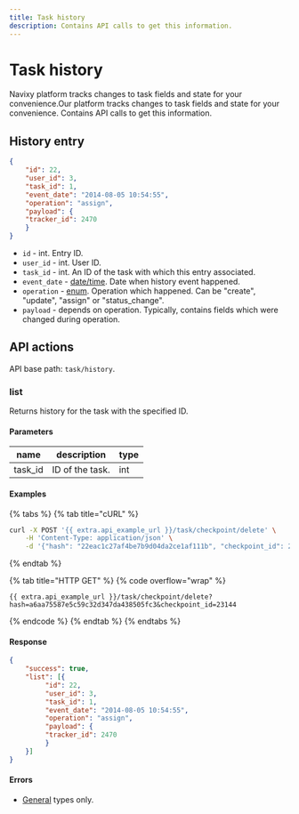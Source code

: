 ```yaml
---
title: Task history
description: Contains API calls to get this information.
---
```


# Task history

Navixy platform tracks changes to task fields and state for your convenience.Our platform tracks changes to task fields and state for your convenience. Contains API calls to get this information.

## History entry

```json
{
    "id": 22,
    "user_id": 3,
    "task_id": 1,
    "event_date": "2014-08-05 10:54:55",
    "operation": "assign",
    "payload": {
    "tracker_id": 2470
    }
}
```

* `id` - int. Entry ID.
* `user_id` - int. User ID.
* `task_id` - int. An ID of the task with which this entry associated.
* `event_date` - [date/time](../../../#data-types). Date when history event happened.
* `operation` - [enum](../../../#data-types). Operation which happened. Can be "create", "update", "assign" or "status\_change".
* `payload` - depends on operation. Typically, contains fields which were changed during operation.

## API actions

API base path: `task/history`.

### list

Returns history for the task with the specified ID.

#### Parameters

| name     | description     | type |
| -------- | --------------- | ---- |
| task\_id | ID of the task. | int  |

#### Examples

{% tabs %}
{% tab title="cURL" %}
```sh
curl -X POST '{{ extra.api_example_url }}/task/checkpoint/delete' \
    -H 'Content-Type: application/json' \
    -d '{"hash": "22eac1c27af4be7b9d04da2ce1af111b", "checkpoint_id": 23144}'
```
{% endtab %}

{% tab title="HTTP GET" %}
{% code overflow="wrap" %}
```http
{{ extra.api_example_url }}/task/checkpoint/delete?hash=a6aa75587e5c59c32d347da438505fc3&checkpoint_id=23144
```
{% endcode %}
{% endtab %}
{% endtabs %}

#### Response

```json
{
    "success": true,
    "list": [{
         "id": 22,
         "user_id": 3,
         "task_id": 1,
         "event_date": "2014-08-05 10:54:55",
         "operation": "assign",
         "payload": {
         "tracker_id": 2470
         }
    }]
}
```

#### Errors

* [General](../../../errors.md#error-codes) types only.
